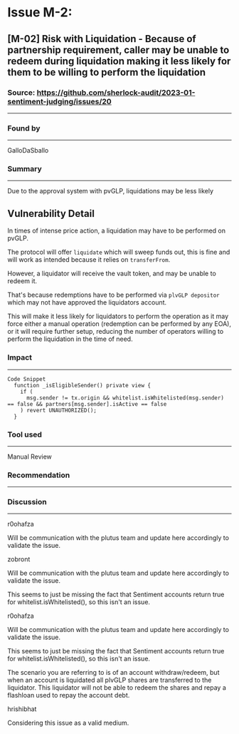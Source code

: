 # Issue M-2: 
## [M-02] Risk with Liquidation - Because of partnership requirement, caller may be unable to redeem during liquidation making it less likely for them to be willing to perform the liquidation
### Source: https://github.com/sherlock-audit/2023-01-sentiment-judging/issues/20
---
### Found by
---
GalloDaSballo

### Summary
---
Due to the approval system with pvGLP, liquidations may be less likely

Vulnerability Detail
---
In times of intense price action, a liquidation may have to be performed on pvGLP.

The protocol will offer `liquidate` which will sweep funds out, this is fine and will work as intended because it relies on `transferFrom`.

However, a liquidator will receive the vault token, and may be unable to redeem it.

That's because redemptions have to be performed via `plvGLP depositor` which may not have approved the liquidators account.

This will make it less likely for liquidators to perform the operation as it may force either a manual operation (redemption can be performed by any EOA), or it will require further setup, reducing the number of operators willing to perform the liquidation in the time of need.

### Impact
---
```Solidity
Code Snippet
  function _isEligibleSender() private view {
    if (
      msg.sender != tx.origin && whitelist.isWhitelisted(msg.sender) == false && partners[msg.sender].isActive == false
    ) revert UNAUTHORIZED();
  }
 ```
### Tool used
---
Manual Review

### Recommendation
---
### Discussion
---
r0ohafza

Will be communication with the plutus team and update here accordingly to validate the issue.

zobront

Will be communication with the plutus team and update here accordingly to validate the issue.

This seems to just be missing the fact that Sentiment accounts return true for whitelist.isWhitelisted(), so this isn't an issue.

r0ohafza

Will be communication with the plutus team and update here accordingly to validate the issue.

This seems to just be missing the fact that Sentiment accounts return true for whitelist.isWhitelisted(), so this isn't an issue.

The scenario you are referring to is of an account withdraw/redeem, but when an account is liquidated all plvGLP shares are transferred to the liquidator. This liquidator will not be able to redeem the shares and repay a flashloan used to repay the account debt.

hrishibhat

Considering this issue as a valid medium.
